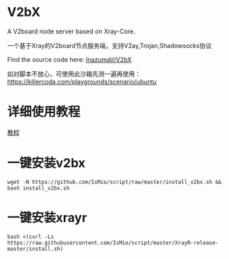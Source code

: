 # V2bX
A V2board node server based on Xray-Core.

一个基于Xray的V2board节点服务端，支持V2ay,Trojan,Shadowsocks协议

Find the source code here: [InazumaV/V2bX](https://github.com/InazumaV/V2bX)

如对脚本不放心，可使用此沙箱先测一遍再使用：https://killercoda.com/playgrounds/scenario/ubuntu

# 详细使用教程

[教程](https://crackair.gitbook.io/xrayr-project/)

# 一键安装v2bx

```
wget -N https://github.com/IsMio/script/raw/master/install_v2bx.sh && bash install_v2bx.sh
```
# 一键安装xrayr

```
bash <(curl -Ls https://raw.githubusercontent.com/IsMio/script/master/XrayR-release-master/install.sh)
```
